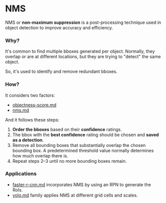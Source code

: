 # NMS

NMS or **non-maximum suppression** is a post-processing technique used in object detection to improve accuracy and efficiency.

### Why?

It's common to find multiple bboxes generated per object. Normally, they overlap or are at different locations, but they are trying to "detect" the same object.

So, it's used to identify and remove redundant bboxes.

### How?

It considers two factors:

* [objectness-score.md](../metrics/objectness-score.md "mention")
* [nms.md](nms.md "mention")

And it follows these steps:

1. **Order the bboxes** based on their **confidence** ratings.
2. The bbox with the **best confidence** rating should be chosen and **saved as a detection**.
3. Remove all bounding boxes that substantially overlap the chosen bounding box. A predetermined threshold value normally determines how much overlap there is.
4. Repeat steps 2–3 until no more bounding boxes remain.

### Applications

* [faster-r-cnn.md](../two-stage-detectors/faster-r-cnn.md "mention") incorporates NMS by using an RPN to generate the RoIs.
* [yolo.md](../one-stage-detectors/yolo.md "mention") family applies NMS at different grid cells and scales.
